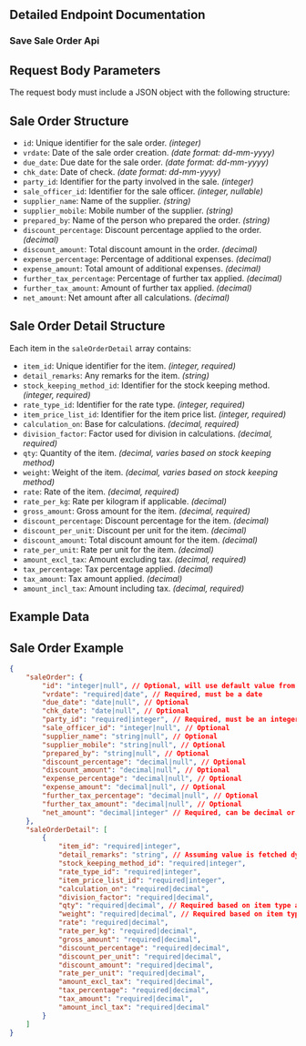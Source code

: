 ## Detailed Endpoint Documentation

### Save Sale Order Api

## Request Body Parameters

The request body must include a JSON object with the following structure:

## Sale Order Structure

-   `id`: Unique identifier for the sale order. _(integer)_
-   `vrdate`: Date of the sale order creation. _(date format: dd-mm-yyyy)_
-   `due_date`: Due date for the sale order. _(date format: dd-mm-yyyy)_
-   `chk_date`: Date of check. _(date format: dd-mm-yyyy)_
-   `party_id`: Identifier for the party involved in the sale. _(integer)_
-   `sale_officer_id`: Identifier for the sale officer. _(integer, nullable)_
-   `supplier_name`: Name of the supplier. _(string)_
-   `supplier_mobile`: Mobile number of the supplier. _(string)_
-   `prepared_by`: Name of the person who prepared the order. _(string)_
-   `discount_percentage`: Discount percentage applied to the order. _(decimal)_
-   `discount_amount`: Total discount amount in the order. _(decimal)_
-   `expense_percentage`: Percentage of additional expenses. _(decimal)_
-   `expense_amount`: Total amount of additional expenses. _(decimal)_
-   `further_tax_percentage`: Percentage of further tax applied. _(decimal)_
-   `further_tax_amount`: Amount of further tax applied. _(decimal)_
-   `net_amount`: Net amount after all calculations. _(decimal)_

## Sale Order Detail Structure

Each item in the `saleOrderDetail` array contains:

-   `item_id`: Unique identifier for the item. _(integer, required)_
-   `detail_remarks`: Any remarks for the item. _(string)_
-   `stock_keeping_method_id`: Identifier for the stock keeping method. _(integer, required)_
-   `rate_type_id`: Identifier for the rate type. _(integer, required)_
-   `item_price_list_id`: Identifier for the item price list. _(integer, required)_
-   `calculation_on`: Base for calculations. _(decimal, required)_
-   `division_factor`: Factor used for division in calculations. _(decimal, required)_
-   `qty`: Quantity of the item. _(decimal, varies based on stock keeping method)_
-   `weight`: Weight of the item. _(decimal, varies based on stock keeping method)_
-   `rate`: Rate of the item. _(decimal, required)_
-   `rate_per_kg`: Rate per kilogram if applicable. _(decimal)_
-   `gross_amount`: Gross amount for the item. _(decimal, required)_
-   `discount_percentage`: Discount percentage for the item. _(decimal)_
-   `discount_per_unit`: Discount per unit for the item. _(decimal)_
-   `discount_amount`: Total discount amount for the item. _(decimal)_
-   `rate_per_unit`: Rate per unit for the item. _(decimal)_
-   `amount_excl_tax`: Amount excluding tax. _(decimal, required)_
-   `tax_percentage`: Tax percentage applied. _(decimal)_
-   `tax_amount`: Tax amount applied. _(decimal)_
-   `amount_incl_tax`: Amount including tax. _(decimal, required)_

## Example Data

## Sale Order Example

```json
{
    "saleOrder": {
        "id": "integer|null", // Optional, will use default value from database if not provided
        "vrdate": "required|date", // Required, must be a date
        "due_date": "date|null", // Optional
        "chk_date": "date|null", // Optional
        "party_id": "required|integer", // Required, must be an integer
        "sale_officer_id": "integer|null", // Optional
        "supplier_name": "string|null", // Optional
        "supplier_mobile": "string|null", // Optional
        "prepared_by": "string|null", // Optional
        "discount_percentage": "decimal|null", // Optional
        "discount_amount": "decimal|null", // Optional
        "expense_percentage": "decimal|null", // Optional
        "expense_amount": "decimal|null", // Optional
        "further_tax_percentage": "decimal|null", // Optional
        "further_tax_amount": "decimal|null", // Optional
        "net_amount": "decimal|integer" // Required, can be decimal or integer
    },
    "saleOrderDetail": [
        {
            "item_id": "required|integer",
            "detail_remarks": "string", // Assuming value is fetched dynamically, e.g., from a form field
            "stock_keeping_method_id": "required|integer",
            "rate_type_id": "required|integer",
            "item_price_list_id": "required|integer",
            "calculation_on": "required|decimal",
            "division_factor": "required|decimal",
            "qty": "required|decimal", // Required based on item type and stock keeping method
            "weight": "required|decimal", // Required based on item type and stock keeping method
            "rate": "required|decimal",
            "rate_per_kg": "required|decimal",
            "gross_amount": "required|decimal",
            "discount_percentage": "required|decimal",
            "discount_per_unit": "required|decimal",
            "discount_amount": "required|decimal",
            "rate_per_unit": "required|decimal",
            "amount_excl_tax": "required|decimal",
            "tax_percentage": "required|decimal",
            "tax_amount": "required|decimal",
            "amount_incl_tax": "required|decimal"
        }
    ]
}
```
